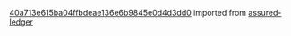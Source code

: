 [40a713e615ba04ffbdeae136e6b9845e0d4d3dd0](https://github.com/insolar/assured-ledger/commit/40a713e615ba04ffbdeae136e6b9845e0d4d3dd0) imported from [assured-ledger](https://github.com/insolar/assured-ledger)
